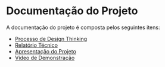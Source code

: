 # Documentação do Projeto

A documentação do projeto é composta pelos seguintes itens: 
 - [Processo de Design Thinking](concepcao/Miro.pdf)
 - [Relatório Técnico](relatorio/RelatorioTecnico.md)
 - [Apresentação do Projeto](apresentacao/DivideUai!.pdf)
 - [Vídeo de Demonstração](https://www.youtube.com/embed/m_LXBdqdSO8)

